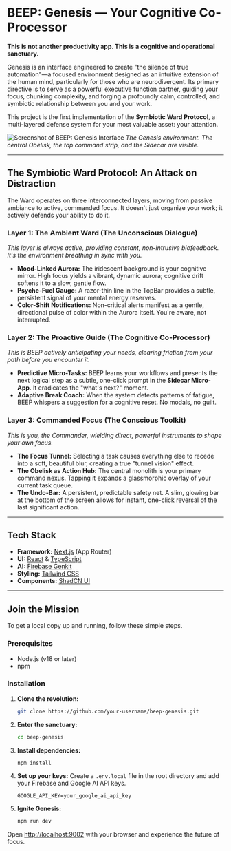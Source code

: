 # BEEP: Genesis — Your Cognitive Co-Processor

**This is not another productivity app. This is a cognitive and operational sanctuary.**

Genesis is an interface engineered to create "the silence of true automation"—a focused environment designed as an intuitive extension of the human mind, particularly for those who are neurodivergent. Its primary directive is to serve as a powerful executive function partner, guiding your focus, chunking complexity, and forging a profoundly calm, controlled, and symbiotic relationship between you and your work.

This project is the first implementation of the **Symbiotic Ward Protocol**, a multi-layered defense system for your most valuable asset: your attention.

![Screenshot of BEEP: Genesis Interface](https://placehold.co/1200x600.png?text=BEEP%3A+Genesis)
*The Genesis environment. The central Obelisk, the top command strip, and the Sidecar are visible.*

---

## The Symbiotic Ward Protocol: An Attack on Distraction

The Ward operates on three interconnected layers, moving from passive ambiance to active, commanded focus. It doesn't just organize your work; it actively defends your ability to do it.

### Layer 1: The Ambient Ward (The Unconscious Dialogue)
*This layer is always active, providing constant, non-intrusive biofeedback. It's the environment breathing in sync with you.*

- **Mood-Linked Aurora:** The iridescent background is your cognitive mirror. High focus yields a vibrant, dynamic aurora; cognitive drift softens it to a slow, gentle flow.
- **Psyche-Fuel Gauge:** A razor-thin line in the TopBar provides a subtle, persistent signal of your mental energy reserves.
- **Color-Shift Notifications:** Non-critical alerts manifest as a gentle, directional pulse of color within the Aurora itself. You're aware, not interrupted.

### Layer 2: The Proactive Guide (The Cognitive Co-Processor)
*This is BEEP actively anticipating your needs, clearing friction from your path before you encounter it.*

- **Predictive Micro-Tasks:** BEEP learns your workflows and presents the next logical step as a subtle, one-click prompt in the **Sidecar Micro-App**. It eradicates the "what's next?" moment.
- **Adaptive Break Coach:** When the system detects patterns of fatigue, BEEP whispers a suggestion for a cognitive reset. No modals, no guilt.

### Layer 3: Commanded Focus (The Conscious Toolkit)
*This is you, the Commander, wielding direct, powerful instruments to shape your own focus.*

- **The Focus Tunnel:** Selecting a task causes everything else to recede into a soft, beautiful blur, creating a true "tunnel vision" effect.
- **The Obelisk as Action Hub:** The central monolith is your primary command nexus. Tapping it expands a glassmorphic overlay of your current task queue.
- **The Undo-Bar:** A persistent, predictable safety net. A slim, glowing bar at the bottom of the screen allows for instant, one-click reversal of the last significant action.

---

## Tech Stack

- **Framework:** [Next.js](https://nextjs.org/) (App Router)
- **UI:** [React](https://reactjs.org/) & [TypeScript](https://www.typescriptlang.org/)
- **AI:** [Firebase Genkit](https://firebase.google.com/docs/genkit)
- **Styling:** [Tailwind CSS](https://tailwindcss.com/)
- **Components:** [ShadCN UI](https://ui.shadcn.com/)

---

## Join the Mission

To get a local copy up and running, follow these simple steps.

### Prerequisites

- Node.js (v18 or later)
- npm

### Installation

1. **Clone the revolution:**
   ```sh
   git clone https://github.com/your-username/beep-genesis.git
   ```
2. **Enter the sanctuary:**
   ```sh
   cd beep-genesis
   ```
3. **Install dependencies:**
   ```sh
   npm install
   ```
4. **Set up your keys:**
   Create a `.env.local` file in the root directory and add your Firebase and Google AI API keys.
   ```
   GOOGLE_API_KEY=your_google_ai_api_key
   ```
5. **Ignite Genesis:**
   ```sh
   npm run dev
   ```

Open [http://localhost:9002](http://localhost:9002) with your browser and experience the future of focus.

